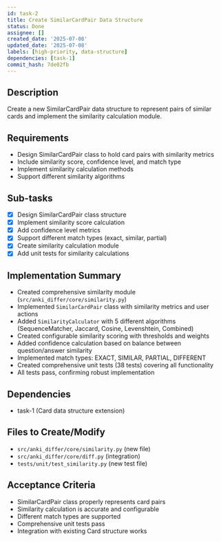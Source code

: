 ```yaml
---
id: task-2
title: Create SimilarCardPair Data Structure
status: Done
assignee: []
created_date: '2025-07-08'
updated_date: '2025-07-08'
labels: [high-priority, data-structure]
dependencies: [task-1]
commit_hash: 7de02fb
---
```


## Description
Create a new SimilarCardPair data structure to represent pairs of similar cards and implement the similarity calculation module.

## Requirements
- Design SimilarCardPair class to hold card pairs with similarity metrics
- Include similarity score, confidence level, and match type
- Implement similarity calculation methods
- Support different similarity algorithms

## Sub-tasks
- [x] Design SimilarCardPair class structure
- [x] Implement similarity score calculation
- [x] Add confidence level metrics
- [x] Support different match types (exact, similar, partial)
- [x] Create similarity calculation module
- [x] Add unit tests for similarity calculations

## Implementation Summary
- Created comprehensive similarity module (`src/anki_differ/core/similarity.py`)
- Implemented `SimilarCardPair` class with similarity metrics and user actions
- Added `SimilarityCalculator` with 5 different algorithms (SequenceMatcher, Jaccard, Cosine, Levenshtein, Combined)
- Created configurable similarity scoring with thresholds and weights
- Added confidence calculation based on balance between question/answer similarity
- Implemented match types: EXACT, SIMILAR, PARTIAL, DIFFERENT
- Created comprehensive unit tests (38 tests) covering all functionality
- All tests pass, confirming robust implementation

## Dependencies
- task-1 (Card data structure extension)

## Files to Create/Modify
- `src/anki_differ/core/similarity.py` (new file)
- `src/anki_differ/core/diff.py` (integration)
- `tests/unit/test_similarity.py` (new test file)

## Acceptance Criteria
- SimilarCardPair class properly represents card pairs
- Similarity calculation is accurate and configurable
- Different match types are supported
- Comprehensive unit tests pass
- Integration with existing Card structure works
